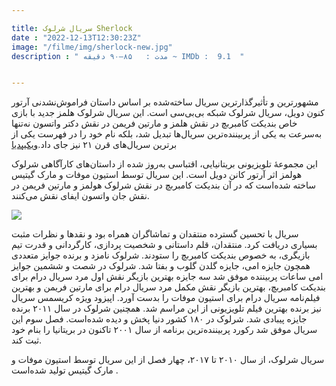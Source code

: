 ```yaml
---

title: سریال شرلوک Sherlock 
date : "2022-12-13T12:30:23Z"
image: "/filme/img/sherlock-new.jpg"
description : " مدت :	۸۵–۹۰ دقیقه ~ IMDb :  9.1  "


---
```

مشهورترین و تأثیرگذارترین سریال ساخته‌شده بر اساس داستان فراموش‌نشدنی آرتور کنون دویل، سریال شرلوک شبکه بی‌بی‌سی است. این سریال شرلوک هلمز جدید با بازی خاص بندیکت کامبربچ در نقش هلمز و مارتین فریمن در نقش دکتر واتسون نه‌تنها به‌سرعت به یکی از پربیننده‌ترین سریال‌ها تبدیل شد، بلکه نام خود را در فهرست یکی از برترین سریال‌های قرن ۲۱ نیز جای داد.[ویکیپدیا](https://fa.wikipedia.org/wiki/%D8%B4%D8%B1%D9%84%D9%88%DA%A9_(%D9%85%D8%AC%D9%85%D9%88%D8%B9%D9%87_%D8%AA%D9%84%D9%88%DB%8C%D8%B2%DB%8C%D9%88%D9%86%DB%8C))

این مجموعهٔ تلویزیونی بریتانیایی، اقتباسی به‌روز شده از داستان‌های کارآگاهی شرلوک هولمز اثر آرتور کانن دویل است. این سریال توسط استیون موفات و مارک گیتیس      ساخته شده‌است که در آن بندیکت کامبربچ در نقش شرلوک هولمز و مارتین فریمن در نقش جان واتسون ایفای نقش می‌کنند.

![](/filme/img/sherlok.jpg)

سریال با تحسین گسترده منتقدان و تماشاگران همراه بود و نقدها و نظرات مثبت بسیاری دریافت کرد. منتقدان، قلم داستانی و شخصیت پردازی، کارگردانی و قدرت تیم بازیگری، به خصوص بندیکت کامبربچ را ستودند. شرلوک نامزد و برنده جوایز متعددی همچون جایزه امی، جایزه گلدن گلوب و بفتا شد. شرلوک در شصت و ششمین جوایز امی ساعات پربیننده موفق شد سه جایزه بهترین بازیگر نقش اول مرد سریال درام برای بندیکت کامبربچ، بهترین بازیگر نقش مکمل مرد سریال درام برای مارتین فریمن و بهترین فیلم‌نامه سریال درام برای استیون موفات را بدست آورد. اپیزود ویژه کریسمس سریال نیز برنده بهترین فیلم تلویزیونی از این مراسم شد. همچنین شرلوک در سال ۲۰۱۱ برنده جایزه پیبادی شد. شرلوک در ۱۸۰ کشور دنیا پخش و دیده شده‌است. فصل سوم این سریال موفق شد رکورد پربیننده‌ترین برنامه از سال ۲۰۰۱ تاکنون در بریتانیا را بنام خود ثبت کند.

سریال شرلوک، از سال ۲۰۱۰ تا ۲۰۱۷، چهار فصل از این  سریال توسط استیون موفات و مارک گیتیس تولید شده‌است .
